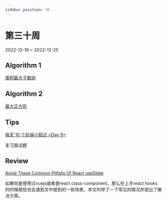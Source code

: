 ```yaml
---
sidebar_position: 30
---
```


# 第三十周

2022-12-19 ~ 2022-12-25

## Algorithm 1

[乘积最大子数组](/leetcode/maximum-product-subarray/)

## Algorithm 2

[最大正方形](/leetcode/maximal-square/)

## Tips

[每天 10 个前端小知识 <Day 9\>](https://juejin.cn/post/7130918368558874631)

复习面试题

## Review

[Avoid These Common Pitfalls Of React useState](https://profy.dev/article/react-usestate-pitfalls)

如果你是使用过vuejs或者是react class-component，那么在上手react hooks的时候相信也会遇到文中提到的一些场景。本文列举了一下常见的情况并提出了解决方案。

